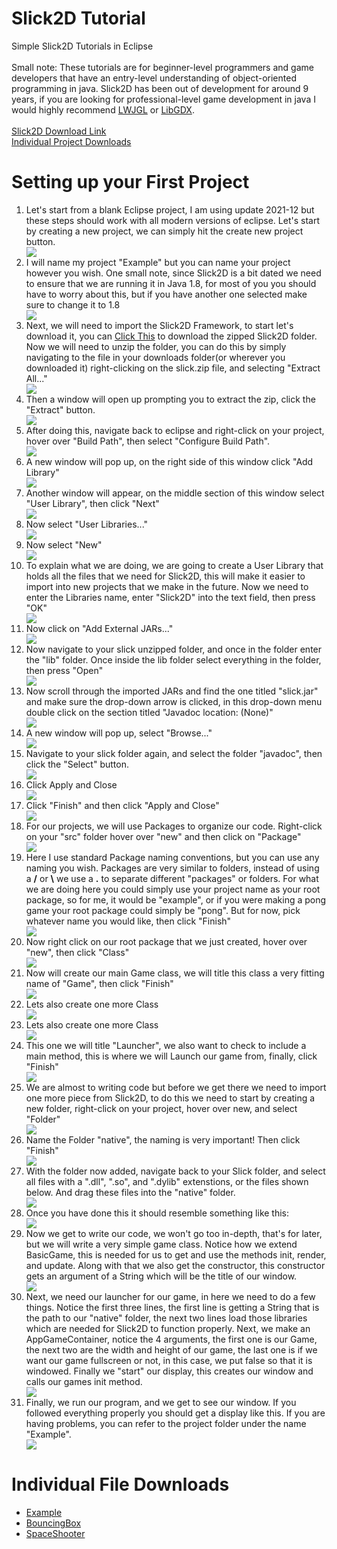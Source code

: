 <body>
    <div>
        <h1>Slick2D Tutorial</h1>
        <p>Simple Slick2D Tutorials in Eclipse<br><br>
        Small note: These tutorials are for beginner-level programmers and game developers that have an entry-level understanding of object-oriented programming in java. Slick2D has been out of development for around 9 years, if you are looking for professional-level game development in java I would highly recommend <a href="https://www.lwjgl.org/">LWJGL</a> or <a href="https://libgdx.com/">LibGDX</a>.<br><br>
        <a href="https://slick.ninjacave.com/">Slick2D Download Link</a><br>
        <a href="#individual-downloads">Individual Project Downloads</a></p>
    </div>
    <div>
        <h1>Setting up your First Project</h1>
        <ol>
            <li>Let's start from a blank Eclipse project, I am using update 2021-12 but these steps should work with all modern versions of eclipse. Let's start by creating a new project, we can simply hit the create new project button.</li>
            <img src="images/step00.png" style="max-width: 650px;">
            <li>I will name my project "Example" but you can name your project however you wish. One small note, since Slick2D is a bit dated we need to ensure that we are running it in Java 1.8, for most of you you should have to worry about this, but if you have another one selected make sure to change it to 1.8</li>
            <img src="images/step01.png" style="max-width: 650px;">
            <li>Next, we will need to import the Slick2D Framework, to start let's download it, you can <a href="https://slick.ninjacave.com/slick.zip">Click This</a> to download the zipped Slick2D folder. Now we will need to unzip the folder, you can do this by simply navigating to the file in your downloads folder(or wherever you downloaded it) right-clicking on the slick.zip file, and selecting "Extract All..."</li>
            <img src="images/step02.png" style="max-width: 650px;">
            <li>Then a window will open up prompting you to extract the zip, click the "Extract" button.</li>
            <img src="images/step03.png" style="max-width: 650px;">
            <li>After doing this, navigate back to eclipse and right-click on your project, hover over "Build Path", then select "Configure Build Path".</li>
            <img src="images/step04.png" style="max-width: 650px;">
            <li>A new window will pop up, on the right side of this window click "Add Library"</li>
            <img src="images/step05.png" style="max-width: 650px;">
            <li>Another window will appear, on the middle section of this window select "User Library", then click "Next"</li>
            <img src="images/step06.png" style="max-width: 650px;">
            <li>Now select "User Libraries..."</li>
            <img src="images/step07.png" style="max-width: 650px;">
            <li>Now select "New"</li>
            <img src="images/step08.png" style="max-width: 650px;">
            <li>To explain what we are doing, we are going to create a User Library that holds all the files that we need for Slick2D, this will make it easier to import into new projects that we make in the future. Now we need to enter the Libraries name, enter "Slick2D" into the text field, then press "OK"</li>
            <img src="images/step09.png" style="max-width: 650px;">
            <li>Now click on "Add External JARs..."</li>
            <img src="images/step10.png" style="max-width: 650px;">
            <li>Now navigate to your slick unzipped folder, and once in the folder enter the "lib" folder. Once inside the lib folder select everything in the folder, then press "Open"</li>
            <img src="images/step11.png" style="max-width: 650px;">
            <li>Now scroll through the imported JARs and find the one titled "slick.jar" and make sure the drop-down arrow is clicked, in this drop-down menu double click on the section titled "Javadoc location: (None)"</li>
            <img src="images/step12.png" style="max-width: 650px;">
            <li>A new window will pop up, select "Browse..."</li>
            <img src="images/step13.png" style="max-width: 650px;">
            <li>Navigate to your slick folder again, and select the folder "javadoc", then click the "Select" button.</li>
            <img src="images/step14.png" style="max-width: 650px;">
            <li>Click Apply and Close</li>
            <img src="images/step15.png" style="max-width: 650px;">
            <li>Click "Finish" and then click "Apply and Close"</li>
            <img src="images/step16.png" style="max-width: 650px;">
            <li>For our projects, we will use Packages to organize our code. Right-click on your "src" folder hover over "new" and then click on "Package"</li>
            <img src="images/step17.png" style="max-width: 650px;">
            <li>Here I use standard Package naming conventions, but you can use any naming you wish. Packages are very similar to folders, instead of using a <b>/</b> or <b>\</b> we use a <b>.</b> to separate different "packages" or folders. For what we are doing here you could simply use your project name as your root package, so for me, it would be "example", or if you were making a pong game your root package could simply be "pong". But for now, pick whatever name you would like, then click "Finish"</li>
            <img src="images/step18.png" style="max-width: 650px;">
            <li>Now right click on our root package that we just created, hover over "new", then click "Class"</li>
            <img src="images/step19.png" style="max-width: 650px;">
            <li>Now will create our main Game class, we will title this class a very fitting name of "Game", then click "Finish"</li>
            <img src="images/step20.png" style="max-width: 650px;">
            <li>Lets also create one more Class</li>
            <img src="images/step21.png" style="max-width: 650px;">
            <li>Lets also create one more Class</li>
            <img src="images/step21.png" style="max-width: 650px;">
            <li>This one we will title "Launcher", we also want to check to include a main method, this is where we will Launch our game from, finally, click "Finish"</li>
            <img src="images/step22.png" style="max-width: 650px;">
            <li>We are almost to writing code but before we get there we need to import one more piece from Slick2D, to do this we need to start by creating a new folder, right-click on your project, hover over new, and select "Folder"</li>
            <img src="images/step23.png" style="max-width: 650px;">
            <li>Name the Folder "native", the naming is very important! Then click "Finish"</li>
            <img src="images/step24.png" style="max-width: 650px;">
            <li>With the folder now added, navigate back to your Slick folder, and select all files with a ".dll", ".so", and ".dylib" extenstions, or the files shown below. And drag these files into the "native" folder.</li>
            <img src="images/step_00.png" style="max-width: 650px;">
            <li>Once you have done this it should resemble something like this:</li>
            <img src="images/step_01.png" style="max-width: 650px">
            <li>Now we get to write our code, we won't go too in-depth, that's for later, but we will write a very simple game class. Notice how we extend BasicGame, this is needed for us to get and use the methods init, render, and update. Along with that we also get the constructor, this constructor gets an argument of a String which will be the title of our window.</li>
            <img src="images/step25.png" style="max-width: 650px;">
            <li>Next, we need our launcher for our game, in here we need to do a few things. Notice the first three lines, the first line is getting a String that is the path to our "native" folder, the next two lines load those libraries which are needed for Slick2D to function properly. Next, we make an AppGameContainer, notice the 4 arguments, the first one is our Game, the next two are the width and height of our game, the last one is if we want our game fullscreen or not, in this case, we put false so that it is windowed. Finally we "start" our display, this creates our window and calls our games init method.</li>
            <img src="images/step26.png" style="max-width: 650px;">
            <li>Finally, we run our program, and we get to see our window. If you followed everything properly you should get a display like this. If you are having problems, you can refer to the project folder under the name "Example".</li>
            <img src="images/step27.png" style="max-width: 650px;">
        </ol>
    </div>
    <div id="individual-downloads">
        <h1>Individual File Downloads</h1>
        <ul>
            <li><a href="https://kinolien.github.io/gitzip/?download=/JacksonBrienen/Slick2DTutorial/tree/main/Example/">Example</a></li>
            <li><a href="https://kinolien.github.io/gitzip/?download=/JacksonBrienen/Slick2DTutorial/tree/main/BouncingBox/">BouncingBox</a></li>
            <li><a href="https://kinolien.github.io/gitzip/?download=/JacksonBrienen/Slick2DTutorial/tree/main/SpaceShooter/">SpaceShooter</a></li>
        </ul>
    </div>
</body>